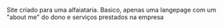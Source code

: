 Site criado para uma alfaiataria. Basico, apenas uma langepage com um "about me" do dono e serviços prestados na empresa
